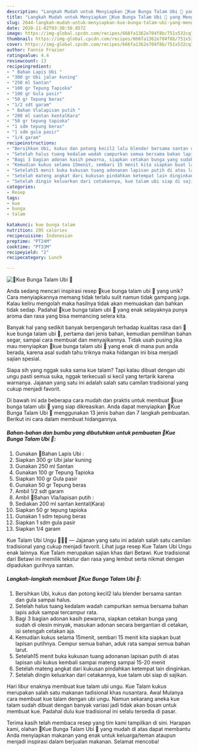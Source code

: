 ```yaml
---
description: "Langkah Mudah untuk Menyiapkan 🌺Kue Bunga Talam Ubi 🌺 yang Menggugah Selera"
title: "Langkah Mudah untuk Menyiapkan 🌺Kue Bunga Talam Ubi 🌺 yang Menggugah Selera"
slug: 2644-langkah-mudah-untuk-menyiapkan-kue-bunga-talam-ubi-yang-menggugah-selera
date: 2020-11-02T03:30:50.857Z
image: https://img-global.cpcdn.com/recipes/666fa1362e704f8b/751x532cq70/🌺kue-bunga-talam-ubi-🌺-foto-resep-utama.jpg
thumbnail: https://img-global.cpcdn.com/recipes/666fa1362e704f8b/751x532cq70/🌺kue-bunga-talam-ubi-🌺-foto-resep-utama.jpg
cover: https://img-global.cpcdn.com/recipes/666fa1362e704f8b/751x532cq70/🌺kue-bunga-talam-ubi-🌺-foto-resep-utama.jpg
author: Fannie Frazier
ratingvalue: 4.4
reviewcount: 13
recipeingredient:
- " Bahan Lapis Ubi "
- "300 gr Ubi jalar kuning"
- "250 ml Santan"
- "100 gr Tepung Tapioka"
- "100 gr Gula pasir"
- "50 gr Tepung beras"
- "1/2 sdt garam"
- " Bahan Vlalapisan putih "
- "200 ml santan kentalKara"
- "50 gr tepung tapioka"
- "1 sdm tepung beras"
- "1 sdm gula pasir"
- "1/4 garam"
recipeinstructions:
- "Bersihkan Ubi, kukus dan potong kecil2 lalu blender bersama santan dan gula sampai halus."
- "Setelah halus tuang kedalam wadah campurkan semua bersama bahan lapis aduk sampai tercampur rata."
- "Bagi 3 bagian adonan kasih pewarna, siapkan cetakan bunga yang sudah di olesin minyak, masukan adonan secara bergantian di cetakan, isi setengah cetakan aja."
- "Kemudian kukus selama 15menit, sembari 15 menit kita siapkan buat lapisan putihnya. Cempur semua bahan, aduk rata sampai semua bahan larut."
- "Setelah15 menit buka kukusan tuang adonanan lapisan putih di atas lapisan ubi kukus kembali sampai mateng sampai 15-20 menit"
- "Setelah mateng angkat dari kukusan pindahkan ketempat lain dinginkan."
- "Setelah dingin keluarkan dari cetakannya, kue talam ubi siap di sajikan."
categories:
- Resep
tags:
- kue
- bunga
- talam

katakunci: kue bunga talam 
nutrition: 295 calories
recipecuisine: Indonesian
preptime: "PT24M"
cooktime: "PT33M"
recipeyield: "2"
recipecategory: Lunch

---
```



![🌺Kue Bunga Talam Ubi 🌺](https://img-global.cpcdn.com/recipes/666fa1362e704f8b/751x532cq70/🌺kue-bunga-talam-ubi-🌺-foto-resep-utama.jpg)

Anda sedang mencari inspirasi resep 🌺kue bunga talam ubi 🌺 yang unik? Cara menyiapkannya memang tidak terlalu sulit namun tidak gampang juga. Kalau keliru mengolah maka hasilnya tidak akan memuaskan dan bahkan tidak sedap. Padahal 🌺kue bunga talam ubi 🌺 yang enak selayaknya punya aroma dan rasa yang bisa memancing selera kita.

Banyak hal yang sedikit banyak berpengaruh terhadap kualitas rasa dari 🌺kue bunga talam ubi 🌺, pertama dari jenis bahan, kemudian pemilihan bahan segar, sampai cara membuat dan menyajikannya. Tidak usah pusing jika mau menyiapkan 🌺kue bunga talam ubi 🌺 yang enak di mana pun anda berada, karena asal sudah tahu triknya maka hidangan ini bisa menjadi sajian spesial.

Siapa sih yang nggak suka sama kue talam? Tapi kalau dibuat dengan ubi ungu pasti semua suka, nggak terkecuali si kecil yang tertarik karena warnanya. Jajanan yang satu ini adalah salah satu camilan tradisional yang cukup menjadi favorit.


Di bawah ini ada beberapa cara mudah dan praktis untuk membuat 🌺kue bunga talam ubi 🌺 yang siap dikreasikan. Anda dapat menyiapkan 🌺Kue Bunga Talam Ubi 🌺 menggunakan 13 jenis bahan dan 7 langkah pembuatan. Berikut ini cara dalam membuat hidangannya.

<!--inarticleads1-->

##### Bahan-bahan dan bumbu yang dibutuhkan untuk pembuatan 🌺Kue Bunga Talam Ubi 🌺:

1. Gunakan  🌹Bahan Lapis Ubi :
1. Siapkan 300 gr Ubi jalar kuning
1. Gunakan 250 ml Santan
1. Gunakan 100 gr Tepung Tapioka
1. Siapkan 100 gr Gula pasir
1. Gunakan 50 gr Tepung beras
1. Ambil 1/2 sdt garam
1. Ambil  🥥Bahan Vla/lapisan putih :
1. Sediakan 200 ml santan kental(Kara)
1. Siapkan 50 gr tepung tapioka
1. Gunakan 1 sdm tepung beras
1. Siapkan 1 sdm gula pasir
1. Siapkan 1/4 garam


Kue Talam Ubi Ungu 🍮🍠🍶 — Jajanan yang satu ini adalah salah satu camilan tradisional yang cukup menjadi favorit. Lihat juga resep Kue Talam Ubi Ungu enak lainnya. Kue Talam merupakan sajian khas dari Betawi. Kue tradisional dari Betawi ini memilik tekstur dan rasa yang lembut serta nikmat dengan dipadukan gurihnya santan. 

<!--inarticleads2-->

##### Langkah-langkah membuat 🌺Kue Bunga Talam Ubi 🌺:

1. Bersihkan Ubi, kukus dan potong kecil2 lalu blender bersama santan dan gula sampai halus.
1. Setelah halus tuang kedalam wadah campurkan semua bersama bahan lapis aduk sampai tercampur rata.
1. Bagi 3 bagian adonan kasih pewarna, siapkan cetakan bunga yang sudah di olesin minyak, masukan adonan secara bergantian di cetakan, isi setengah cetakan aja.
1. Kemudian kukus selama 15menit, sembari 15 menit kita siapkan buat lapisan putihnya. Cempur semua bahan, aduk rata sampai semua bahan larut.
1. Setelah15 menit buka kukusan tuang adonanan lapisan putih di atas lapisan ubi kukus kembali sampai mateng sampai 15-20 menit
1. Setelah mateng angkat dari kukusan pindahkan ketempat lain dinginkan.
1. Setelah dingin keluarkan dari cetakannya, kue talam ubi siap di sajikan.


Hari libur enaknya membuat kue talam ubi ungu. Kue Talam kukus merupakan salah satu makanan tadisional khas nusantara. Awal Mulanya cara membuat kue talam dengan ubi ungu. Namun sekarang aneka kue talam sudah dibuat dengan banyak variasi jadi tidak akan bosan untuk membuat kue. Padahal dulu kue tradisional ini selalu tersedia di pasar. 

Terima kasih telah membaca resep yang tim kami tampilkan di sini. Harapan kami, olahan 🌺Kue Bunga Talam Ubi 🌺 yang mudah di atas dapat membantu Anda menyiapkan makanan yang enak untuk keluarga/teman ataupun menjadi inspirasi dalam berjualan makanan. Selamat mencoba!
